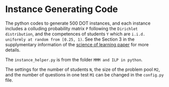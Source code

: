 # Instance Generating Code
The python codes to generate 500 DOT instances, and each instance includes a colluding probability matrix ``P`` following the ``Dirichlet distribution``, and the competences of students ``Y`` which are ``i.i.d. uniformly at random from [0.25, 1)``.
See the Section 3 in the supplymentary information of the [science of learning paper]() for more details.

The ``instance_helper.py`` is from the folder ``MMM and ILP in python``.

The settings for the number of students ``N``, the size of the problem pool ``M2``, and the number of questions in one test ``M1`` can be changed in the ``config.py`` file. 


